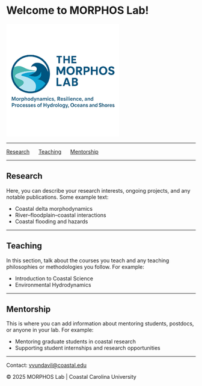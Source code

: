 # Welcome to MORPHOS Lab!

<!-- Logo -->
<img src="logo.png" alt="MORPHOS Lab Logo" width="300"/>

---

<!-- Navigation Bar: Added links to scroll to sections -->
<nav>
  <ul style="list-style-type:none; padding: 0;">
    <li style="display:inline; margin-right: 20px;"><a href="#research">Research</a></li>
    <li style="display:inline; margin-right: 20px;"><a href="#teaching">Teaching</a></li>
    <li style="display:inline; margin-right: 20px;"><a href="#mentorship">Mentorship</a></li>
  </ul>
</nav>

---

## <a id="research"></a>Research
<!-- Research section -->
Here, you can describe your research interests, ongoing projects, and any notable publications. Some example text:

- Coastal delta morphodynamics
- River–floodplain–coastal interactions
- Coastal flooding and hazards

---

## <a id="teaching"></a>Teaching
<!-- Teaching section -->
In this section, talk about the courses you teach and any teaching philosophies or methodologies you follow. For example:

- Introduction to Coastal Science
- Environmental Hydrodynamics

---

## <a id="mentorship"></a>Mentorship
<!-- Mentorship section -->
This is where you can add information about mentoring students, postdocs, or anyone in your lab. For example:

- Mentoring graduate students in coastal research
- Supporting student internships and research opportunities

---

<!-- Footer section: Added contact or any other info you want to share -->
<footer>
  <p>Contact: <a href="mailto:vvundavil@coastal.edu">vvundavil@coastal.edu</a></p>
  <p>&copy; 2025 MORPHOS Lab | Coastal Carolina University</p>
</footer>

